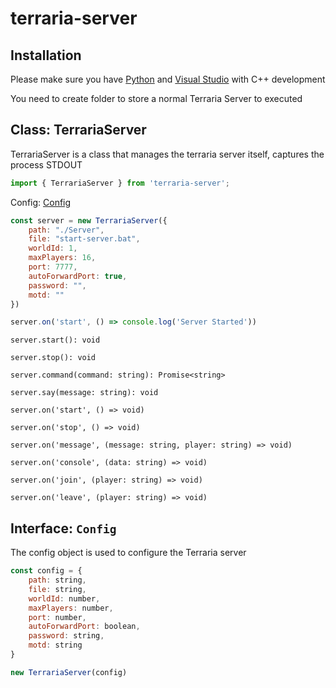# terraria-server
## Installation
Please make sure you have [Python](https://www.python.org) and [Visual Studio](https://visualstudio.microsoft.com/) with C++ development

You need to create folder to store a normal Terraria Server to executed

## Class: TerrariaServer
TerrariaServer is a class that manages the terraria server itself, captures the process STDOUT

```js
import { TerrariaServer } from 'terraria-server';
```

Config: [Config](#interface-config)

```js
const server = new TerrariaServer({
    path: "./Server",
    file: "start-server.bat",
    worldId: 1,
    maxPlayers: 16,
    port: 7777,
    autoForwardPort: true,
    password: "",
    motd: ""
})

server.on('start', () => console.log('Server Started'))
```

`server.start(): void`

`server.stop(): void`

`server.command(command: string): Promise<string>`

`server.say(message: string): void`

`server.on('start', () => void)`

`server.on('stop', () => void)`

`server.on('message', (message: string, player: string) => void)`

`server.on('console', (data: string) => void)`

`server.on('join', (player: string) => void)`

`server.on('leave', (player: string) => void)`

## Interface: `Config`
The config object is used to configure the Terraria server

```js
const config = {
    path: string,
    file: string,
    worldId: number,
    maxPlayers: number,
    port: number,
    autoForwardPort: boolean,
    password: string,
    motd: string
}

new TerrariaServer(config)
```
